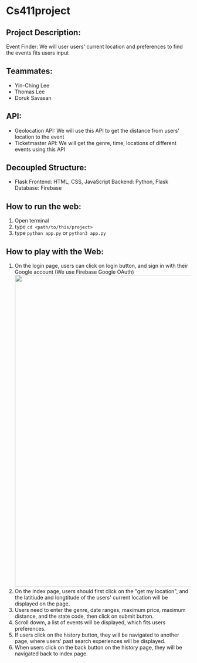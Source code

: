 # Cs411project

## Project Description:
Event Finder: We will user users' current location and preferences to find the events fits users input

## Teammates:
* Yin-Ching Lee
* Thomas Lee
* Doruk Savasan

## API:
* Geolocation API: We will use this API to get the distance from users' location to the event
* Ticketmaster API: We will get the genre, time, locations of different events using this API

## Decoupled Structure:
* Flask
Frontend: HTML, CSS, JavaScript
Backend: Python, Flask
Database: Firebase

## How to run the web: 
1. Open terminal
2. type `cd <path/to/this/project>`
3. type `python app.py` or `python3 app.py`


## How to play with the Web:
1. On the login page, users can click on login button, and sign in with their Google account (We use Firebase Google OAuth)
<img src="https://github.com/DKsavasan/Cs411project/blob/master/docs/gif/login.gif" width="850"/><br />
3. On the index page, users should first click on the "get my location", and the latitiude and longtitude of the users' current location will be displayed on the page.
4. Users need to enter the genre, date ranges, maximum price, maximum distance, and the state code, then click on submit button.
5. Scroll dowm, a list of events will be displayed, which fits users preferences.
6. If users click on the history button, they will be navigated to another page, where users' past search experiences will be displayed.
7. When users click on the back button on the history page, they will be navigated back to index page.

